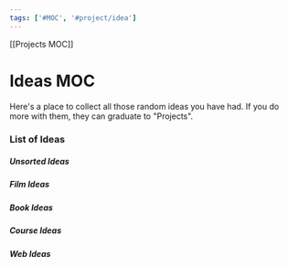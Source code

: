 ```yaml
---
tags: ['#MOC', '#project/idea']
---
```


[[Projects MOC]]
# Ideas MOC
Here's a place to collect all those random ideas you have had. 
If you do more with them, they can graduate to "Projects".

### List of Ideas

##### Unsorted Ideas

##### Film Ideas 

##### Book Ideas

##### Course Ideas

##### Web Ideas